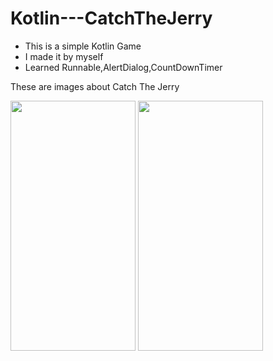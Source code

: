 # Kotlin---CatchTheJerry

- This is a simple Kotlin Game
- I made it by myself
- Learned Runnable,AlertDialog,CountDownTimer

These are images about Catch The Jerry
<p float= "left">
<img src="https://user-images.githubusercontent.com/88238748/162577397-f12563f2-7f1b-47f6-9d32-99264faf488c.png" width="200" height="400"><td>
<img src="https://user-images.githubusercontent.com/88238748/162577449-23a71051-cb9f-4d59-b080-07f8883c6821.png" width="200" height="400"><td>
</p>
